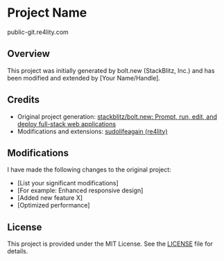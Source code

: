# Project Name
public-git.re4lity.com
## Overview
This project was initially generated by bolt.new (StackBlitz, Inc.) and has been modified and extended by [Your Name/Handle].

## Credits
- Original project generation: [stackblitz/bolt.new: Prompt, run, edit, and deploy full-stack web applications](https://github.com/stackblitz/bolt.new)
- Modifications and extensions: [sudolifeagain (re4lity)](https://github.com/sudolifeagain)

## Modifications
I have made the following changes to the original project:
- [List your significant modifications]
- [For example: Enhanced responsive design]
- [Added new feature X]
- [Optimized performance]

## License
This project is provided under the MIT License. See the [LICENSE](./LICENSE) file for details.
